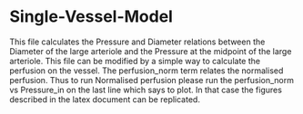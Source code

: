 # Single-Vessel-Model

This file calculates the Pressure and Diameter relations between the Diameter of the large arteriole and the Pressure at the midpoint of the large arteriole. This file can be modified by a simple way to calculate the perfusion on the vessel. The perfusion_norm term relates the normalised perfusion. Thus to run Normalised perfusion please run the perfusion_norm vs Pressure_in on the last line which says to plot. In that case the figures described in the latex document can be replicated. 
